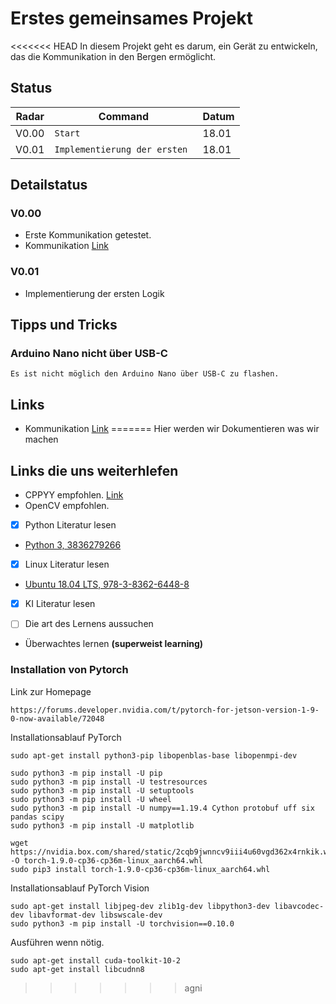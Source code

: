 # Erstes gemeinsames Projekt 

<<<<<<< HEAD
In diesem Projekt geht es darum, ein Gerät zu entwickeln, das die Kommunikation in den Bergen ermöglicht.

## Status

| Radar  | Command                        			 			| Datum	| 
| -------| ---------------------------------------------------- | ----- | 
| V0.00  | `Start`      										| 18.01	|	
| V0.01  | `Implementierung der ersten `      					| 18.01	|	

## Detailstatus

### V0.00

- Erste Kommunikation getestet.
- Kommunikation [Link](https://arduino-projekte.webnode.at/meine-projekte/parametrieren-des-hc-12/)


### V0.01

- Implementierung der ersten Logik

## Tipps und Tricks 


### Arduino Nano nicht über USB-C

```
Es ist nicht möglich den Arduino Nano über USB-C zu flashen.
```

## Links

- Kommunikation [Link](https://arduino-projekte.webnode.at/meine-projekte/parametrieren-des-hc-12/)
=======
Hier werden wir Dokumentieren was wir machen

## Links die uns weiterhlefen 


- CPPYY empfohlen. [Link](http://wlav.web.cern.ch/wlav/Cppyy_LavrijsenDutta_PyHPC16.pdf)
- OpenCV empfohlen.
- [x] Python Literatur lesen
- [Python 3, 3836279266](https://www.amazon.de/dp/3836279266/ref=cm_sw_em_r_mt_dp_KDS1V4QH4GYDPSKPK4CT?_encoding=UTF8&psc=1)
- [x] Linux Literatur lesen
- [Ubuntu 18.04 LTS, 978-3-8362-6448-8](https://www.amazon.de/dp/383626448X/ref=cm_sw_em_r_mt_dp_7MACY1AFXSP23PF1PGAQ)
- [x] KI Literatur lesen


- [ ] Die art des Lernens aussuchen 
- Überwachtes lernen **(superweist learning)**

### Installation von Pytorch

Link zur Homepage
```
https://forums.developer.nvidia.com/t/pytorch-for-jetson-version-1-9-0-now-available/72048
```

Installationsablauf PyTorch
```
sudo apt-get install python3-pip libopenblas-base libopenmpi-dev 

sudo python3 -m pip install -U pip
sudo python3 -m pip install -U testresources
sudo python3 -m pip install -U setuptools 
sudo python3 -m pip install -U wheel
sudo python3 -m pip install -U numpy==1.19.4 Cython protobuf uff six pandas scipy
sudo python3 -m pip install -U matplotlib

wget https://nvidia.box.com/shared/static/2cqb9jwnncv9iii4u60vgd362x4rnkik.whl -O torch-1.9.0-cp36-cp36m-linux_aarch64.whl
sudo pip3 install torch-1.9.0-cp36-cp36m-linux_aarch64.whl 
```

Installationsablauf PyTorch Vision
```
sudo apt-get install libjpeg-dev zlib1g-dev libpython3-dev libavcodec-dev libavformat-dev libswscale-dev
sudo python3 -m pip install -U torchvision==0.10.0

```

Ausführen wenn nötig.
```
sudo apt-get install cuda-toolkit-10-2
sudo apt-get install libcudnn8

```
>>>>>>> agni

